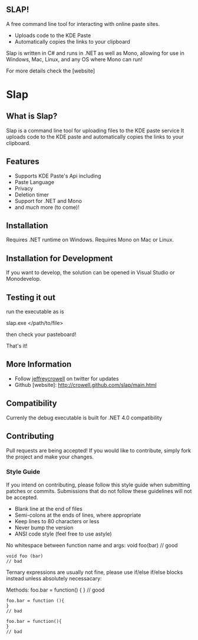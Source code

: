 SLAP!
---------------

A free command line tool for interacting with online paste sites.

  - Uploads code to the KDE Paste
  - Automatically copies the links to your clipboard

Slap is written in C# and runs in .NET as well as Mono, allowing for use in Windows, Mac, Linux, and any OS where Mono can run!

For more details check the [website]


  
# Slap

## What is Slap?

Slap is a command line tool for uploading files to the KDE paste service
It uploads code to the KDE paste and automatically copies the links to your clipboard.

## Features

* Supports KDE Paste's Api including
* Paste Language
* Privacy
* Deletion timer
* Support for .NET and Mono
* and _much_ more (to come)!

## Installation

Requires .NET runtime on Windows.  Requires Mono on Mac or Linux.

## Installation for Development

If you want to develop, the solution can be opened in Visual Studio or Monodevelop.


## Testing it out

run the executable as is

slap.exe </path/to/file> 

then check your pasteboard!

That's it!

## More Information

* Follow [jeffreycrowell](http://twitter.com/jeffreycrowell) on twitter for updates
* Github [website]: http://crowell.github.com/slap/main.html

## Compatibility

Currenly the debug executable is built for .NET 4.0 compatibility

## Contributing

Pull requests are being accepted! If you would like to contribute, simply fork
the project and make your changes.

### Style Guide

If you intend on contributing, please follow this style guide when submitting
patches or commits. Submissions that do not follow these guidelines will not
be accepted.

* Blank line at the end of files
* Semi-colons at the ends of lines, where appropriate
* Keep lines to 80 characters or less
* Never bump the version
* ANSI code style (feel free to use astyle)

No whitespace between function name and args:
    void foo(bar)
    // good
    
    void foo (bar)
    // bad


Ternary expressions are usually not fine, please use if/else if/else blocks instead unless absolutely necessacary:


Methods:
    foo.bar = function() 
    {
    }
    // good
    
    foo.bar = function (){
    }
    // bad
    
    foo.bar = function(){
    }
    // bad
